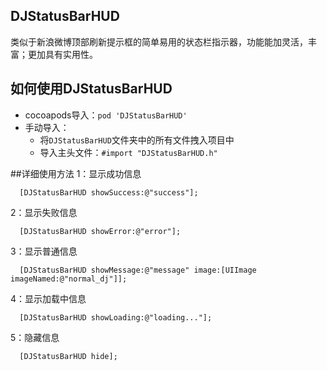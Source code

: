 ## DJStatusBarHUD
类似于新浪微博顶部刷新提示框的简单易用的状态栏指示器，功能能加灵活，丰富；更加具有实用性。

## <a id="如何使用DJStatusBarHUD"></a>如何使用DJStatusBarHUD
* cocoapods导入：`pod 'DJStatusBarHUD'`
* 手动导入：
    * 将`DJStatusBarHUD`文件夹中的所有文件拽入项目中
    * 导入主头文件：`#import "DJStatusBarHUD.h"`

##详细使用方法
1：显示成功信息
```objc
  [DJStatusBarHUD showSuccess:@"success"];
```
2：显示失败信息
```objc
  [DJStatusBarHUD showError:@"error"];
```
3：显示普通信息
```objc
  [DJStatusBarHUD showMessage:@"message" image:[UIImage imageNamed:@"normal_dj"]];
```
4：显示加载中信息
```objc
  [DJStatusBarHUD showLoading:@"loading..."];
```
5：隐藏信息
```objc
  [DJStatusBarHUD hide];
```
